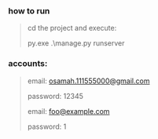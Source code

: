 ### how to run
> cd the project and execute:
>
> py.exe .\manage.py runserver
### accounts:
> email: osamah.111555000@gmail.com
>
> password: 12345
>
> email: foo@example.com
>
> password: 1